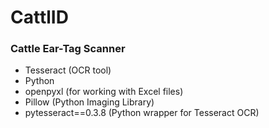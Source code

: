 # CattlID

### Cattle Ear-Tag Scanner

- Tesseract (OCR tool)
- Python
- openpyxl (for working with Excel files)
- Pillow (Python Imaging Library)
- pytesseract==0.3.8 (Python wrapper for Tesseract OCR)
